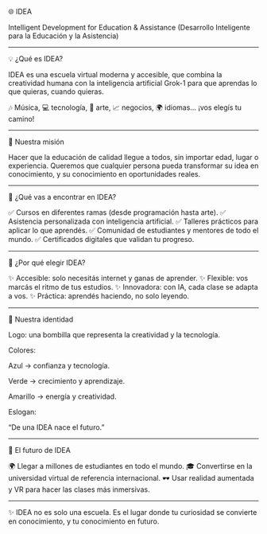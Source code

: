 🌐 IDEA

Intelligent Development for Education & Assistance
(Desarrollo Inteligente para la Educación y la Asistencia)


---

💡 ¿Qué es IDEA?

IDEA es una escuela virtual moderna y accesible, que combina la creatividad humana con la inteligencia artificial Grok-1 para que aprendas lo que quieras, cuando quieras.

🎶 Música, 💻 tecnología, 🎨 arte, 📈 negocios, 🌍 idiomas... ¡vos elegís tu camino!


---

🚀 Nuestra misión

Hacer que la educación de calidad llegue a todos, sin importar edad, lugar o experiencia.
Queremos que cualquier persona pueda transformar su idea en conocimiento, y su conocimiento en oportunidades reales.


---

🌟 ¿Qué vas a encontrar en IDEA?

✅ Cursos en diferentes ramas (desde programación hasta arte).
✅ Asistencia personalizada con inteligencia artificial.
✅ Talleres prácticos para aplicar lo que aprendés.
✅ Comunidad de estudiantes y mentores de todo el mundo.
✅ Certificados digitales que validan tu progreso.


---

🔑 ¿Por qué elegir IDEA?

✨ Accesible: solo necesitás internet y ganas de aprender.
✨ Flexible: vos marcás el ritmo de tus estudios.
✨ Innovadora: con IA, cada clase se adapta a vos.
✨ Práctica: aprendés haciendo, no solo leyendo.


---

🎨 Nuestra identidad

Logo: una bombilla que representa la creatividad y la tecnología.

Colores:

Azul → confianza y tecnología.

Verde → crecimiento y aprendizaje.

Amarillo → energía y creatividad.


Eslogan:

“De una IDEA nace el futuro.”




---

🔮 El futuro de IDEA

🌍 Llegar a millones de estudiantes en todo el mundo.
🎓 Convertirse en la universidad virtual de referencia internacional.
🕶️ Usar realidad aumentada y VR para hacer las clases más inmersivas.


---

✨ IDEA no es solo una escuela. Es el lugar donde tu curiosidad se convierte en conocimiento, y tu conocimiento en futuro.